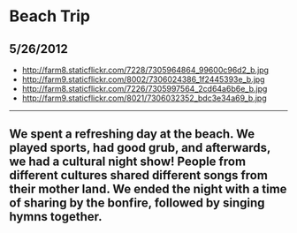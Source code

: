 # Beach Trip

## 5/26/2012 

* http://farm8.staticflickr.com/7228/7305964864_99600c96d2_b.jpg
* http://farm9.staticflickr.com/8002/7306024386_1f2445393e_b.jpg
* http://farm8.staticflickr.com/7226/7305997564_2cd64a6b6e_b.jpg
* http://farm9.staticflickr.com/8021/7306032352_bdc3e34a69_b.jpg

---
We spent a refreshing day at the beach. We played sports, had good grub, and afterwards, we had a cultural night show! People from different cultures shared different songs from their mother land.  We ended the night with a time of sharing by the bonfire, followed by singing hymns together.
---